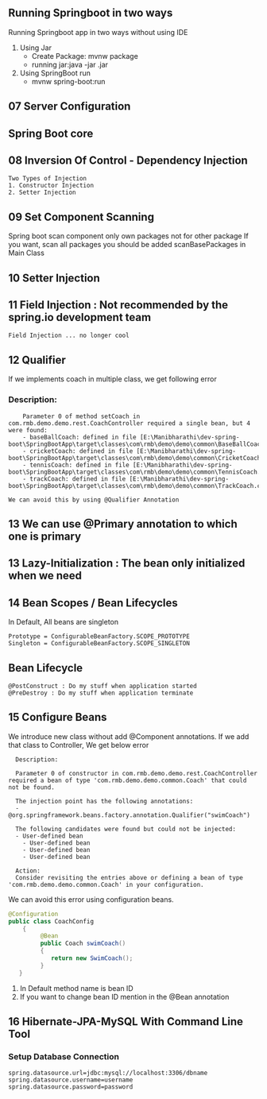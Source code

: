 ## Running Springboot in two ways
Running Springboot app in two ways without using IDE
1. Using Jar
    - Create Package: mvnw package
    - running jar:java -jar .jar
2. Using SpringBoot run
    - mvnw spring-boot:run

## 07 Server Configuration
## Spring Boot core
## 08 Inversion Of Control - Dependency Injection
    Two Types of Injection
    1. Constructor Injection
    2. Setter Injection

## 09 Set Component Scanning
Spring boot scan component only own packages not for other package
If you want, scan all packages you should be added scanBasePackages in Main Class

## 10 Setter Injection

## 11 Field Injection : Not recommended by the spring.io development team
    Field Injection ... no longer cool

## 12 Qualifier

If we implements coach in multiple class, we get following error

### Description:
```
    Parameter 0 of method setCoach in com.rmb.demo.demo.rest.CoachController required a single bean, but 4 were found:
	- baseBallCoach: defined in file [E:\Manibharathi\dev-spring-boot\SpringBootApp\target\classes\com\rmb\demo\demo\common\BaseBallCoach.class]
	- cricketCoach: defined in file [E:\Manibharathi\dev-spring-boot\SpringBootApp\target\classes\com\rmb\demo\demo\common\CricketCoach.class]
	- tennisCoach: defined in file [E:\Manibharathi\dev-spring-boot\SpringBootApp\target\classes\com\rmb\demo\demo\common\TennisCoach.class]
	- trackCoach: defined in file [E:\Manibharathi\dev-spring-boot\SpringBootApp\target\classes\com\rmb\demo\demo\common\TrackCoach.class]
```
    We can avoid this by using @Qualifier Annotation

## 13 We can use @Primary annotation to which one is primary

## 13 Lazy-Initialization : The bean only initialized when we need

## 14 Bean Scopes / Bean Lifecycles

In Default, All beans are singleton

    Prototype = ConfigurableBeanFactory.SCOPE_PROTOTYPE
    Singleton = ConfigurableBeanFactory.SCOPE_SINGLETON

## Bean Lifecycle 
    @PostConstruct : Do my stuff when application started
    @PreDestroy : Do my stuff when application terminate

## 15 Configure Beans

We introduce new class without add @Component annotations.
If we add that class to Controller, We get below error

      Description:

      Parameter 0 of constructor in com.rmb.demo.demo.rest.CoachController required a bean of type 'com.rmb.demo.demo.common.Coach' that could not be found.

      The injection point has the following annotations:
      - @org.springframework.beans.factory.annotation.Qualifier("swimCoach")

      The following candidates were found but could not be injected:
      - User-defined bean
        - User-defined bean
        - User-defined bean
        - User-defined bean

      Action:
      Consider revisiting the entries above or defining a bean of type 'com.rmb.demo.demo.common.Coach' in your configuration.

We can avoid this error using configuration beans.

```java
@Configuration
public class CoachConfig 
    {
         @Bean
         public Coach swimCoach()
         {
            return new SwimCoach();
         }
   }
```
   1. In Default method name is bean ID
   2. If you want to change bean ID mention in the @Bean annotation

## 16 Hibernate-JPA-MySQL With Command Line Tool
### Setup Database Connection
```property
spring.datasource.url=jdbc:mysql://localhost:3306/dbname
spring.datasource.username=username
spring.datasource.password=password
```